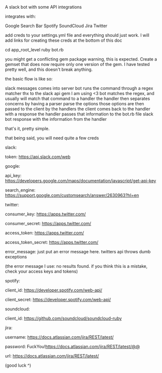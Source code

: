 A slack bot with some API integrations

integrates with:

Google Search Bar
Spotify
SoundCloud
Jira
Twitter

add creds to your settings.yml file and everything should just work. I will add links for creating these creds at the bottom of this doc

cd app_root_level
ruby bot.rb

you might get a conflicting gem package warning, this is expected. Create a gemset that does now require only one version of the gem. I have tested pretty well, and this doesn't break anything.

the basic flow is like so:

slack messages comes into server
bot runs the command through a regex matcher thx to the slack api gem I am using <3
bot matches the regex, and usually will match that command to a handler
the handler then separates concerns by having a parser parse the options
those options are then passed to the client by the handlers
the client comes back to the handler with a response
the handler passes that information to the bot.rb file
slack bot response with the information from the handler

that's it, pretty simple.

that being said, you will need quite a few creds

slack:

  token: https://api.slack.com/web


google:

  api_key: https://developers.google.com/maps/documentation/javascript/get-api-key

  search_engine: https://support.google.com/customsearch/answer/2630963?hl=en


twitter:

  consumer_key: https://apps.twitter.com/

  consumer_secret: https://apps.twitter.com/

  access_token: https://apps.twitter.com/

  access_token_secret: https://apps.twitter.com/

  error_message: just put an error message here. twitters api throws dumb exceptions

  (the error message I use: no results found. if you think this is a mistake, check your access keys and tokens)

spotify:

  client_id: https://developer.spotify.com/web-api/

  client_secret: https://developer.spotify.com/web-api/

soundcloud:

  client_id: https://github.com/soundcloud/soundcloud-ruby

jira:

  username: https://docs.atlassian.com/jira/REST/latest/

  password: FuckYou!https://docs.atlassian.com/jira/REST/latest/@@

  url: https://docs.atlassian.com/jira/REST/latest/
  
  (good luck ^)
